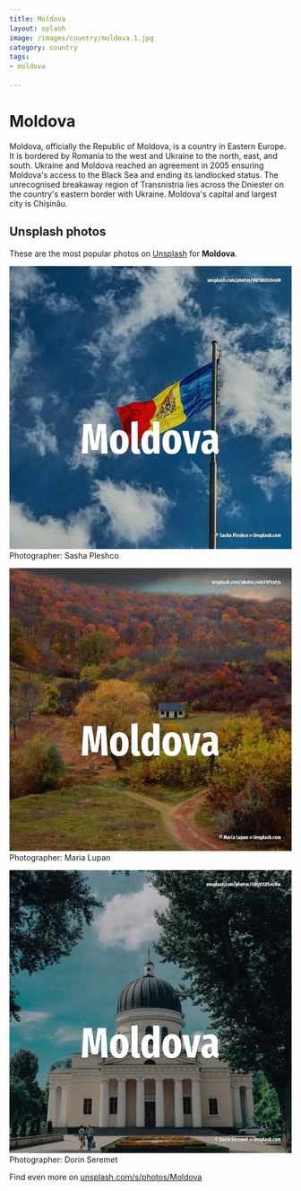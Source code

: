 ```yaml
---
title: Moldova
layout: splash
image: /images/country/moldova.1.jpg
category: country
tags:
- moldova

---
```

# Moldova

Moldova, officially the Republic of Moldova, is a country in Eastern Europe.
It is bordered by Romania to the west and Ukraine to the north, east, and south.
Ukraine and Moldova reached an agreement in 2005 ensuring Moldova's access to the Black Sea and 
ending its landlocked status.
The unrecognised breakaway region of Transnistria lies across the Dniester on the country's eastern 
border with Ukraine.
Moldova's capital and largest city is Chișinău.

 
## Unsplash photos
These are the most popular photos on [Unsplash](https://unsplash.com) for **Moldova**.
 
![Moldova](/images/country/moldova.1.jpg)
Photographer:  Sasha Pleshco
 
![Moldova](/images/country/moldova.2.jpg)
Photographer:  Maria Lupan
 
![Moldova](/images/country/moldova.3.jpg)
Photographer:  Dorin Seremet
 
Find even more on [unsplash.com/s/photos/Moldova](https://unsplash.com/s/photos/Moldova)
 
